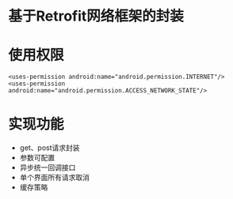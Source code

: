# 基于Retrofit网络框架的封装

# 使用权限
```
<uses-permission android:name="android.permission.INTERNET"/>
<uses-permission android:name="android.permission.ACCESS_NETWORK_STATE"/>
```

# 实现功能
* get、post请求封装
* 参数可配置
* 异步统一回调接口
* 单个界面所有请求取消
* 缓存策略